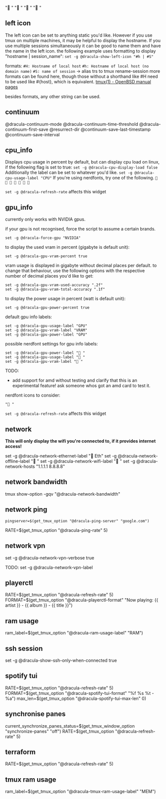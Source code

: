 "󰈀 "
"󰣀 "
"󱍢 "
"󰉉 "

## left icon

The left icon can be set to anything static you'd like.
However if you use tmux on multiple machines, it may be helpful to display the hostname.
If you use multiple sessions simultaneously it can be good to name them and have the name in the left icon.
the following example uses formatting to display "hostname | session_name":
`set -g @dracula-show-left-icon "#h | #S"`

formats:
`#H: Hostname of local host`
`#h: Hostname of local host (no domain name)`
`#S: name of session` -> alias trs to tmux rename-session
more formats can be found here, though those without a shorthand like #H need to be used like #{host}, which is equivalent.
[tmux(1) - OpenBSD manual pages](https://man.openbsd.org/tmux.1#FORMATS)

besides formats, any other string can be used.

## continuum

@dracula-continuum-mode
@dracula-continuum-time-threshold
@dracula-continuum-first-save
@resurrect-dir
@continuum-save-last-timestamp
@continuum-save-interval

## cpu_info

Displays cpu usage in percent by default, but can display cpu load on linux, if the following flag is set to true:
`set -g @dracula-cpu-display-load false`
Additionally the label can be set to whatever you'd like.
`set -g @dracula-cpu-usage-label "CPU"`
If you're using nerdfonts, try one of the following.
`   󰍛 󰘚 󰻟 󰻠 `

`set -g @dracula-refresh-rate` affects this widget

## gpu_info

currently only works with NVIDIA gpus.

if your gpu is not recognised, force the script to assume a certain brands.
```
set -g @dracula-force-gpu "NVIDIA"
```

to display the used vram in percent (gigabyte is default unit):
```
set -g @dracula-gpu-vram-percent true
```

vram usage is displayed in gigabyte without decimal places per default. to change that behaviour, use the following options with the respective number of decimal places you'd like to get:
```
set -g @dracula-gpu-vram-used-accuracy ".2f"
set -g @dracula-gpu-vram-total-accuracy ".1f"
```

to display the power usage in percent (watt is default unit):
```
set -g @dracula-gpu-power-percent true
```

default gpu info labels:
```
set -g @dracula-gpu-usage-label "GPU"
set -g @dracula-gpu-vram-label "VRAM"
set -g @dracula-gpu-power-label "GPU"
```

possible nerdfont settings for gpu info labels:
```
set -g @dracula-gpu-power-label "󰢮 "
set -g @dracula-gpu-usage-label "󰢮 "
set -g @dracula-gpu-vram-label "󰢮 "
```

TODO:
- add support for amd without testing and clarify that this is an experimental feature! ask someone whos got an amd card to test it.

nerdfont icons to consider:
```
"󰢮 "
```

`set -g @dracula-refresh-rate` affects this widget

## network

**This will only display the wifi you're connected to, if it provides internet access!**

set -g @dracula-network-ethernet-label "󰈀 Eth"
set -g @dracula-network-offline-label "󱍢 "
set -g @dracula-network-wifi-label " "
set -g @dracula-network-hosts "1.1.1.1 8.8.8.8"

## network bandwidth

tmux show-option -gqv "@dracula-network-bandwidth"

## network ping

    pingserver=$(get_tmux_option "@dracula-ping-server" "google.com")

RATE=$(get_tmux_option "@dracula-ping-rate" 5)

## network vpn

set -g @dracula-network-vpn-verbose true

TODO:
set -g @dracula-network-vpn-label

## playerctl

RATE=$(get_tmux_option "@dracula-refresh-rate" 5)
  FORMAT=$(get_tmux_option "@dracula-playerctl-format" "Now playing: {{ artist }} - {{ album }} - {{ title }}")

## ram usage

ram_label=$(get_tmux_option "@dracula-ram-usage-label" "RAM")

## ssh session

set -g @dracula-show-ssh-only-when-connected true

## spotify tui

RATE=$(get_tmux_option "@dracula-refresh-rate" 5)
  FORMAT=$(get_tmux_option "@dracula-spotify-tui-format" "%f %s %t - %a")
max_len=$(get_tmux_option "@dracula-spotify-tui-max-len" 0)

## synchronise panes

current_synchronize_panes_status=$(get_tmux_window_option "synchronize-panes" "off")
  RATE=$(get_tmux_option "@dracula-refresh-rate" 5)

## terraform

RATE=$(get_tmux_option "@dracula-refresh-rate" 5)

## tmux ram usage

ram_label=$(get_tmux_option "@dracula-tmux-ram-usage-label" "MEM")
